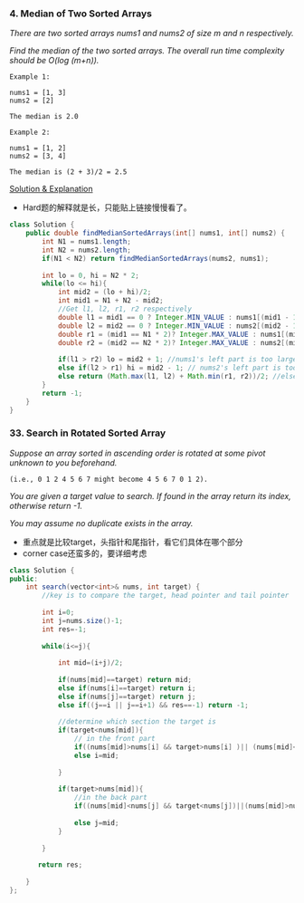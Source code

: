 ### 4. Median of Two Sorted Arrays   
*There are two sorted arrays nums1 and nums2 of size m and n respectively.*

*Find the median of the two sorted arrays. The overall run time complexity should be O(log (m+n)).*
```
Example 1:

nums1 = [1, 3]
nums2 = [2]

The median is 2.0
```
```
Example 2:

nums1 = [1, 2]
nums2 = [3, 4]

The median is (2 + 3)/2 = 2.5
```
[Solution & Explanation](https://discuss.leetcode.com/topic/16797/very-concise-o-log-min-m-n-iterative-solution-with-detailed-explanation?page=1)
- Hard题的解释就是长，只能贴上链接慢慢看了。
```java
class Solution {
    public double findMedianSortedArrays(int[] nums1, int[] nums2) {
        int N1 = nums1.length;
        int N2 = nums2.length;
        if(N1 < N2) return findMedianSortedArrays(nums2, nums1);
        
        int lo = 0, hi = N2 * 2;
        while(lo <= hi){
            int mid2 = (lo + hi)/2;
            int mid1 = N1 + N2 - mid2;
            //Get l1, l2, r1, r2 respectively
            double l1 = mid1 == 0 ? Integer.MIN_VALUE : nums1[(mid1 - 1)/2];
            double l2 = mid2 == 0 ? Integer.MIN_VALUE : nums2[(mid2 - 1)/2];
            double r1 = (mid1 == N1 * 2)? Integer.MAX_VALUE : nums1[(mid1)/2];
            double r2 = (mid2 == N2 * 2)? Integer.MAX_VALUE : nums2[(mid2)/2];
            
            if(l1 > r2) lo = mid2 + 1; //nums1's left part is too large, move cut 2 left;
            else if(l2 > r1) hi = mid2 - 1; // nums2's left part is too large, move cut 2 left;
            else return (Math.max(l1, l2) + Math.min(r1, r2))/2; //else it is the right cut;
        }
        return -1;
    }
}
```

### 33. Search in Rotated Sorted Array
*Suppose an array sorted in ascending order is rotated at some pivot unknown to you beforehand.*
```
(i.e., 0 1 2 4 5 6 7 might become 4 5 6 7 0 1 2).
```
*You are given a target value to search. If found in the array return its index, otherwise return -1.*

*You may assume no duplicate exists in the array.*

- 重点就是比较target，头指针和尾指针，看它们具体在哪个部分
- corner case还蛮多的，要详细考虑
```java
class Solution {
public:
    int search(vector<int>& nums, int target) {
        //key is to compare the target, head pointer and tail pointer
        
        int i=0;
        int j=nums.size()-1;
        int res=-1;
        
        while(i<=j){
            
            int mid=(i+j)/2;
            
            if(nums[mid]==target) return mid;
            else if(nums[i]==target) return i;
            else if(nums[j]==target) return j;
            else if((j==i || j==i+1) && res==-1) return -1;
            
            //determine which section the target is
            if(target<nums[mid]){
                // in the front part
                if((nums[mid]>nums[i] && target>nums[i] )|| (nums[mid]<nums[j])) j=mid; 
                else i=mid;
                
            }
            
            if(target>nums[mid]){
                //in the back part
                if((nums[mid]<nums[j] && target<nums[j])||(nums[mid]>nums[i])) i=mid; 
                
                else j=mid;
            }
            
        }
       
       return res;
        
    }
};
```
